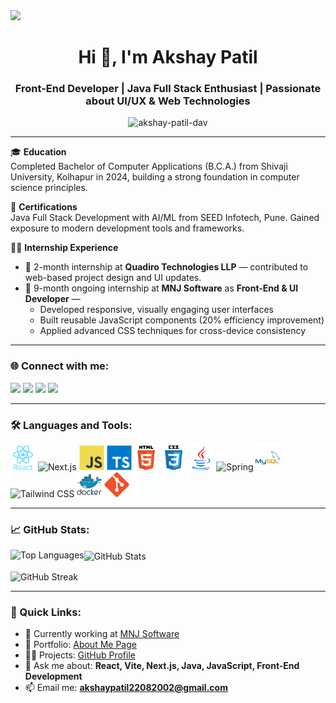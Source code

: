 <img src="https://media.licdn.com/dms/image/v2/D5616AQFlaql0eCXEFA/profile-displaybackgroundimage-shrink_350_1400/profile-displaybackgroundimage-shrink_350_1400/0/1728894086460?e=1755734400&v=beta&t=fjpo5h4SDDxwmTwXJ09E3GvMtc03YhUUxnvOlhsneLw">
<h1 align="center">Hi 👋, I'm Akshay Patil</h1>
<h3 align="center">
  Front-End Developer | Java Full Stack Enthusiast | Passionate about UI/UX & Web Technologies
</h3>

<p align="center">
  <img src="https://komarev.com/ghpvc/?username=akshay-patil-dav&label=Profile%20views&color=0e75b6&style=flat" alt="akshay-patil-dav" />
</p>

---

🎓 **Education**  
Completed Bachelor of Computer Applications (B.C.A.) from Shivaji University, Kolhapur in 2024, building a strong foundation in computer science principles.

📜 **Certifications**  
Java Full Stack Development with AI/ML from SEED Infotech, Pune. Gained exposure to modern development tools and frameworks.

🧑‍💻 **Internship Experience**  
- 💼 2-month internship at **Quadiro Technologies LLP** — contributed to web-based project design and UI updates.  
- 💼 9-month ongoing internship at **MNJ Software** as **Front-End & UI Developer** —  
  - Developed responsive, visually engaging user interfaces  
  - Built reusable JavaScript components (20% efficiency improvement)  
  - Applied advanced CSS techniques for cross-device consistency

---

### 🌐 Connect with me:
<p align="left">
  <a href="https://twitter.com/akshay07695" target="blank"><img src="https://raw.githubusercontent.com/rahuldkjain/github-profile-readme-generator/master/src/images/icons/Social/twitter.svg" width="30" /></a>
  <a href="https://linkedin.com/in/akshay-patil-ui-dev" target="blank"><img src="https://raw.githubusercontent.com/rahuldkjain/github-profile-readme-generator/master/src/images/icons/Social/linked-in-alt.svg" width="30" /></a>
  <a href="https://www.leetcode.com/akshay07695" target="blank"><img src="https://raw.githubusercontent.com/rahuldkjain/github-profile-readme-generator/master/src/images/icons/Social/leet-code.svg" width="30" /></a>
  <a href="https://auth.geeksforgeeks.org/user/akshaypatiq7px" target="blank"><img src="https://raw.githubusercontent.com/rahuldkjain/github-profile-readme-generator/master/src/images/icons/Social/geeks-for-geeks.svg" width="30" /></a>
</p>

---

### 🛠️ Languages and Tools:
<p>
  <!-- Add/remove icons as needed -->
  <img src="https://raw.githubusercontent.com/devicons/devicon/master/icons/react/react-original-wordmark.svg" alt="React" width="40" />
  <img src="https://cdn.worldvectorlogo.com/logos/nextjs-2.svg" alt="Next.js" width="40" />
  <img src="https://raw.githubusercontent.com/devicons/devicon/master/icons/javascript/javascript-original.svg" alt="JavaScript" width="40" />
  <img src="https://raw.githubusercontent.com/devicons/devicon/master/icons/typescript/typescript-original.svg" alt="TypeScript" width="40" />
  <img src="https://raw.githubusercontent.com/devicons/devicon/master/icons/html5/html5-original-wordmark.svg" alt="HTML5" width="40" />
  <img src="https://raw.githubusercontent.com/devicons/devicon/master/icons/css3/css3-original-wordmark.svg" alt="CSS3" width="40" />
  <img src="https://raw.githubusercontent.com/devicons/devicon/master/icons/java/java-original.svg" alt="Java" width="40" />
  <img src="https://www.vectorlogo.zone/logos/springio/springio-icon.svg" alt="Spring" width="40" />
  <img src="https://raw.githubusercontent.com/devicons/devicon/master/icons/mysql/mysql-original-wordmark.svg" alt="MySQL" width="40" />
  <img src="https://www.vectorlogo.zone/logos/tailwindcss/tailwindcss-icon.svg" alt="Tailwind CSS" width="40" />
  <img src="https://raw.githubusercontent.com/devicons/devicon/master/icons/docker/docker-original-wordmark.svg" alt="Docker" width="40" />
  <img src="https://raw.githubusercontent.com/devicons/devicon/master/icons/git/git-original.svg" alt="Git" width="40" />
</p>

---

### 📈 GitHub Stats:
<p>
  <img align="left" src="https://github-readme-stats.vercel.app/api/top-langs?username=akshay-patil-dav&show_icons=true&locale=en&layout=compact" alt="Top Languages" />
</p>

<p>
  <img align="center" src="https://github-readme-stats.vercel.app/api?username=akshay-patil-dav&show_icons=true&locale=en" alt="GitHub Stats" />
</p>

<p>
  <img align="center" src="https://github-readme-streak-stats.herokuapp.com/?user=akshay-patil-dav" alt="GitHub Streak" />
</p>

---

### 🔗 Quick Links:
- 🔭 Currently working at [MNJ Software](https://www.mnjsoftware.com/)
- 💼 Portfolio: [About Me Page](https://akshay-patil-dav.github.io/About_page/)
- 👨‍💻 Projects: [GitHub Profile](https://github.com/Akshay-patil-dav)
- 💬 Ask me about: **React, Vite, Next.js, Java, JavaScript, Front-End Development**
- 📫 Email me: **akshaypatil22082002@gmail.com**
